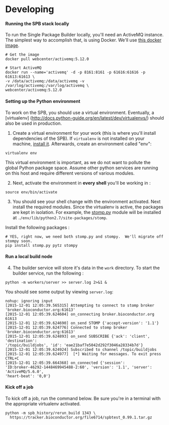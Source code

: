 Developing
==========

#### Running the SPB stack locally
To run the Single Package Builder locally, you'll need an ActiveMQ instance.  The 
simplest way to accomplish that, is using Docker. We'll use [this docker image](https://github.com/disaster37/activemq).  

```
# Get the image
docker pull webcenter/activemq:5.12.0

# Start ActiveMQ
docker run --name='activemq' -d -p 8161:8161 -p 61616:61616 -p 61613:61613 \
-v /data/activemq:/data/activemq -v /var/log/activemq:/var/log/activemq \
webcenter/activemq:5.12.0

```
#### Setting up the Python environment

To work on the SPB, you should use a virtual environment.  Eventually, a 
[virtualenv] (http://docs.python-guide.org/en/latest/dev/virtualenvs/) should also 
be used in production.

1. Create a virtual environment for your work (this is where you'll install dependencies
of the SPB).  If `virtualenv` is not installed on your machine,
[install it](http://virtualenv.readthedocs.org/en/latest/installation.html).  Afterwards,
create an environment called "env":
```
virtualenv env
```
This virtual environment is important, as we do not want to pollute the
global Python package space.  Assume other python services are running
on this host and require different versions of various modules.

2. Next, activate the environment in **every shell** you'll be working in :
```
source env/bin/activate
```
3. You should see your shell change with the environment activated.  Next
install the required modules.  Since the virtualenv is active, the packages 
are kept in isolation.  For example, the
[stomp.py](https://github.com/jasonrbriggs/stomp.py) module will be installed
at `./env/lib/python2.7/site-packages/stomp`.  

  Install the following packages :

  ```
  # YES, right now, we need both stomp.py and stompy.  We'll migrate off stompy soon.
  pip install stomp.py pytz stompy
  ```

#### Run a local build node

4. The builder service will store it's data in the `work` directory.  To start the 
builder service, run the following :
  ```
  python -m workers/server >> server.log 2>&1 &
  ```
  You should see some output by viewing `server.log`:
  ```
  nohup: ignoring input
  [2015-12-01 12:05:39.565315] Attempting to connect to stomp broker
'broker.bioconductor.org:61613'
  [2015-12-01 12:05:39.624604] on_connecting broker.bioconductor.org 61613
  [2015-12-01 12:05:39.624690] on_send STOMP {'accept-version': '1.1'}
  [2015-12-01 12:05:39.624776] Connected to stomp broker 'broker.bioconductor.org:61613'
  [2015-12-01 12:05:39.624893] on_send SUBSCRIBE {'ack': 'client', 'destination':
'/topic/buildjobs', 'id': 'eae21baf7e5042d292f3046a28334b7d'}
  [2015-12-01 12:05:39.624924] Subscribed to channel /topic/buildjobs
  [2015-12-01 12:05:39.624977]  [*] Waiting for messages. To exit press CTRL+C
  [2015-12-01 12:05:39.664368] on_connected {'session':
'ID:broker-46292-1448469945488-2:60', 'version': '1.1', 'server': 'ActiveMQ/5.6.0',
'heart-beat': '0,0'}
  ```

#### Kick off a job
To kick off a job, run the command below.  Be sure you're in a terminal with the 
appropriate virtualenv activated.
```
python -m spb_history/rerun_build 1343 \
  https://tracker.bioconductor.org/file6714/spbtest_0.99.1.tar.gz
```
